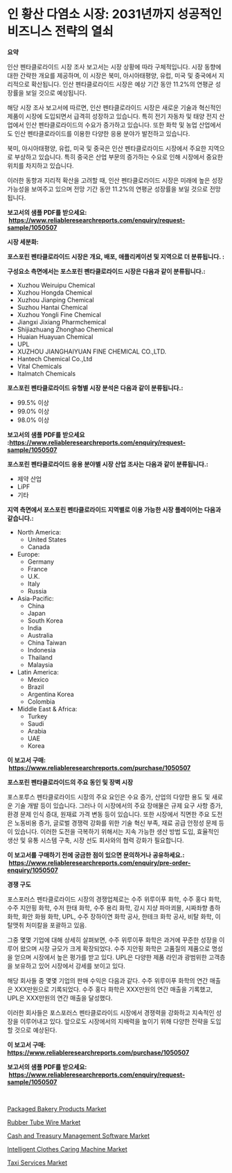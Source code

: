 <p><h1>인 황산 다염소 시장: 2031년까지 성공적인 비즈니스 전략의 열쇠</h1></p><p><strong>요약</strong></p>
<p><p>인산 펜타클로라이드 시장 조사 보고서는 시장 상황에 따라 구체적입니다. 시장 동향에 대한 간략한 개요를 제공하며, 이 시장은 북미, 아시아태평양, 유럽, 미국 및 중국에서 지리적으로 확산됩니다. 인산 펜타클로라이드 시장은 예상 기간 동안 11.2%의 연평균 성장률을 보일 것으로 예상됩니다.</p><p>해당 시장 조사 보고서에 따르면, 인산 펜타클로라이드 시장은 새로운 기술과 혁신적인 제품이 시장에 도입되면서 급격히 성장하고 있습니다. 특히 전기 자동차 및 태양 전지 산업에서 인산 펜타클로라이드의 수요가 증가하고 있습니다. 또한 화학 및 농업 산업에서도 인산 펜타클로라이드를 이용한 다양한 응용 분야가 발전하고 있습니다.</p><p>북미, 아시아태평양, 유럽, 미국 및 중국은 인산 펜타클로라이드 시장에서 주요한 지역으로 부상하고 있습니다. 특히 중국은 산업 부문의 증가하는 수요로 인해 시장에서 중요한 위치를 차지하고 있습니다.</p><p>이러한 동향과 지리적 확산을 고려할 때, 인산 펜타클로라이드 시장은 미래에 높은 성장 가능성을 보여주고 있으며 전망 기간 동안 11.2%의 연평균 성장률을 보일 것으로 전망됩니다.</p></p>
<p><strong>보고서의 샘플 PDF를 받으세요: &nbsp;<a href="https://www.reliableresearchreports.com/enquiry/request-sample/1050507">https://www.reliableresearchreports.com/enquiry/request-sample/1050507</a></strong></p>
<p><strong>시장 세분화:</strong></p>
<p><strong> 포스포린 펜타클로라이드 시장은 개요, 배포, 애플리케이션 및 지역으로 더 분류됩니다. :</strong></p>
<p><strong>구성요소 측면에서는 포스포린 펜타클로라이드 시장은 다음과 같이 분류됩니다.:</strong></p>
<p><ul><li>Xuzhou Weiruipu Chemical</li><li>Xuzhou Hongda Chemical</li><li>Xuzhou Jianping Chemical</li><li>Suzhou Hantai Chemical</li><li>Xuzhou Yongli Fine Chemical</li><li>Jiangxi Jixiang Pharmchemical</li><li>Shijiazhuang Zhonghao Chemical</li><li>Huaian Huayuan Chemical</li><li>UPL</li><li>XUZHOU JIANGHAIYUAN FINE CHEMICAL CO.,LTD.</li><li>Hantech Chemical Co.,Ltd</li><li>Vital Chemicals</li><li>Italmatch Chemicals</li></ul></p>
<p><strong> 포스포린 펜타클로라이드 유형별 시장 분석은 다음과 같이 분류됩니다.:</strong></p>
<p><ul><li>99.5% 이상</li><li>99.0% 이상</li><li>98.0% 이상</li></ul></p>
<p><strong>보고서의 샘플 PDF를 받으세요 :<a href="https://www.reliableresearchreports.com/enquiry/request-sample/1050507">https://www.reliableresearchreports.com/enquiry/request-sample/1050507</a></strong></p>
<p><strong> 포스포린 펜타클로라이드 응용 분야별 시장 산업 조사는 다음과 같이 분류됩니다.:</strong></p>
<p><ul><li>제약 산업</li><li>LiPF</li><li>기타</li></ul></p>
<p><strong>지역 측면에서 포스포린 펜타클로라이드 지역별로 이용 가능한 시장 플레이어는 다음과 같습니다.:</strong></p>
<p><ul>
    <li>
        North America:
        <ul>
            <li>United States</li>
            <li>Canada</li>
        </ul>
    </li>
    <li>
        Europe:
        <ul>
            <li>Germany</li>
            <li>France</li>
            <li>U.K.</li>
            <li>Italy</li>
            <li>Russia</li>
        </ul>
    </li>
    <li>
        Asia-Pacific:
        <ul>
            <li>China</li>
            <li>Japan</li>
            <li>South Korea</li>
            <li>India</li>
            <li>Australia</li>
            <li>China Taiwan</li>
            <li>Indonesia</li>
            <li>Thailand</li>
            <li>Malaysia</li>
        </ul>
    </li>
    <li>
        Latin America:
        <ul>
            <li>Mexico</li>
            <li>Brazil</li>
            <li>Argentina Korea</li>
            <li>Colombia</li>
        </ul>
    </li>
    <li>
        Middle East & Africa:
        <ul>
            <li>Turkey</li>
            <li>Saudi</li>
            <li>Arabia</li>
            <li>UAE</li>
            <li>Korea</li>
        </ul>
    </li>
    </ul></p>
<p><strong>이 보고서 구매: &nbsp;<a href="https://www.reliableresearchreports.com/purchase/1050507">https://www.reliableresearchreports.com/purchase/1050507</a></strong></p>
<p><strong>포스포린 펜타클로라이드의 주요 동인 및 장벽 시장</strong></p>
<p><p>포스포루스 펜타클로라이드 시장의 주요 요인은 수요 증가, 산업의 다양한 용도 및 새로운 기술 개발 등이 있습니다. 그러나 이 시장에서의 주요 장애물은 규제 요구 사항 증가, 환경 문제 인식 증대, 원재료 가격 변동 등이 있습니다. 또한 시장에서 직면한 주요 도전은 노동비용 증가, 글로벌 경쟁력 강화를 위한 기술 혁신 부족, 재료 공급 안정성 문제 등이 있습니다. 이러한 도전을 극복하기 위해서는 지속 가능한 생산 방법 도입, 효율적인 생산 및 유통 시스템 구축, 시장 선도 회사와의 협력 강화가 필요합니다.</p></p>
<p><strong>이 보고서를 구매하기 전에 궁금한 점이 있으면 문의하거나 공유하세요.: &nbsp;<a href="https://www.reliableresearchreports.com/enquiry/pre-order-enquiry/1050507">https://www.reliableresearchreports.com/enquiry/pre-order-enquiry/1050507</a></strong></p>
<p><strong>경쟁 구도</strong></p>
<p><p>포스포러스 펜타클로라이드 시장의 경쟁업체로는 수주 위루이푸 화학, 수주 홍다 화학, 수주 지안핑 화학, 수저 한태 화학, 수주 용리 화학, 강시 지샹 파마쾨믈, 시짜좌향 총하 화학, 화안 화웡 화학, UPL, 수주 장하이연 화학 공사, 한테크 화학 공사, 비탈 화학, 이탈맷취 처미칼을 포괄하고 있음. </p><p>그중 몇몇 기업에 대해 상세히 살펴보면, 수주 위루이푸 화학은 과거에 꾸준한 성장을 이루어 왔으며 시장 규모가 크게 확장되었다. 수주 지안핑 화학은 고품질의 제품으로 명성을 얻으며 시장에서 높은 평가를 받고 있다. UPL은 다양한 제품 라인과 광범위한 고객층을 보유하고 있어 시장에서 강세를 보이고 있다.</p><p>해당 회사들 중 몇몇 기업의 판매 수익은 다음과 같다. 수주 위루이푸 화학의 연간 매출은 XXX만원으로 기록되었다. 수주 홍다 화학은 XXX만원의 연간 매출을 기록했고, UPL은 XXX만원의 연간 매출을 달성했다.</p><p>이러한 회사들은 포스포러스 펜타클로라이드 시장에서 경쟁력을 강화하고 지속적인 성장을 이루어내고 있다. 앞으로도 시장에서의 지배력을 높이기 위해 다양한 전략을 도입할 것으로 예상된다.</p></p>
<p><strong>이 보고서 구매: &nbsp; <a href="https://www.reliableresearchreports.com/purchase/1050507">https://www.reliableresearchreports.com/purchase/1050507</a></strong></p>
<p><strong>보고서의 샘플 PDF를 받으세요: &nbsp;<a href="https://www.reliableresearchreports.com/enquiry/request-sample/1050507">https://www.reliableresearchreports.com/enquiry/request-sample/1050507</a></strong><strong></strong></p>
<p>&nbsp;</p>
<p><p><a href="https://view.publitas.com/reportprime-1/packaged-bakery-products-market-size-share-trends-analysis-report-by-material-by-type-by-end-user-by-region-and-segment-forecasts-2024-2031/">Packaged Bakery Products Market</a></p><p><a href="https://github.com/NorbertYates/Market-Research-Report-List-4/blob/main/rubber-tube-wire-market.md">Rubber Tube Wire Market</a></p><p><a href="https://issuu.com/reportprime-2/docs/cash-and-treasury-management-software-market-size-">Cash and Treasury Management Software Market</a></p><p><a href="https://iodized-pantydraco-05c.notion.site/Intelligent-Clothes-Caring-Machine-Market-Insights-Market-Players-and-Forecast-Till-2031-dec269e2f35d4721b46431798a11265e">Intelligent Clothes Caring Machine Market</a></p><p><a href="https://issuu.com/reportprime-2/docs/taxi-services-market-size-2030.pptx">Taxi Services Market</a></p></p>